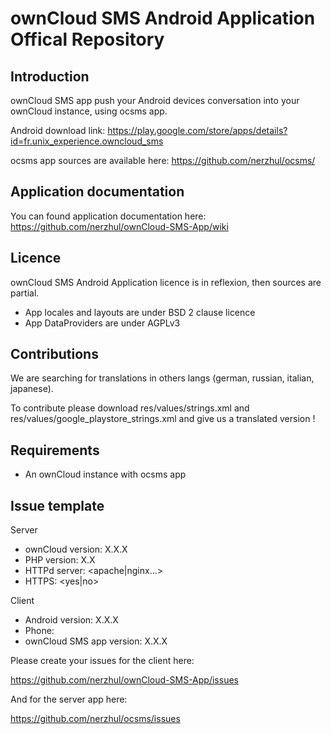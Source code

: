 # ownCloud SMS Android Application Offical Repository

## Introduction

ownCloud SMS app push your Android devices conversation into your ownCloud instance, using ocsms app.

Android download link: https://play.google.com/store/apps/details?id=fr.unix_experience.owncloud_sms

ocsms app sources are available here: https://github.com/nerzhul/ocsms/

## Application documentation

You can found application documentation here: https://github.com/nerzhul/ownCloud-SMS-App/wiki

## Licence

ownCloud SMS Android Application licence is in reflexion, then sources are partial.

- App locales and layouts are under BSD 2 clause licence
- App DataProviders are under AGPLv3

## Contributions

We are searching for translations in others langs (german, russian, italian, japanese).

To contribute please download res/values/strings.xml and res/values/google_playstore_strings.xml and give us a translated version !

## Requirements
- An ownCloud instance with ocsms app


## Issue template

Server
- ownCloud version: X.X.X
- PHP version: X.X
- HTTPd server: <apache|nginx...>
- HTTPS: <yes|no>

Client
- Android version: X.X.X
- Phone: <phone-model>
- ownCloud SMS app version: X.X.X


Please create your issues for the client here:

https://github.com/nerzhul/ownCloud-SMS-App/issues

And for the server app here:

https://github.com/nerzhul/ocsms/issues
